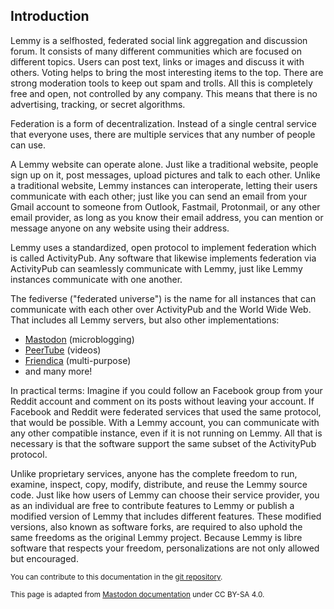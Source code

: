 ## Introduction

Lemmy is a selfhosted, federated social link aggregation and discussion forum. It consists of many different communities which are focused on different topics. Users can post text, links or images and discuss it with others. Voting helps to bring the most interesting items to the top. There are strong moderation tools to keep out spam and trolls. All this is completely free and open, not controlled by any company. This means that there is no advertising, tracking, or secret algorithms.

Federation is a form of decentralization. Instead of a single central service that everyone uses, there are multiple services that any number of people can use.

A Lemmy website can operate alone. Just like a traditional website, people sign up on it, post messages, upload pictures and talk to each other. Unlike a traditional website, Lemmy instances can interoperate, letting their users communicate with each other; just like you can send an email from your Gmail account to someone from Outlook, Fastmail, Protonmail, or any other email provider, as long as you know their email address, you can mention or message anyone on any website using their address.

Lemmy uses a standardized, open protocol to implement federation which is called ActivityPub. Any software that likewise implements federation via ActivityPub can seamlessly communicate with Lemmy, just like Lemmy instances communicate with one another.

The fediverse ("federated universe") is the name for all instances that can communicate with each other over ActivityPub and the World Wide Web. That includes all Lemmy servers, but also other implementations:

- [Mastodon](https://joinmastodon.org/) (microblogging)
- [PeerTube](https://joinpeertube.org/) (videos)
- [Friendica](https://friendi.ca/) (multi-purpose)
- and many more!

In practical terms: Imagine if you could follow an Facebook group from your Reddit account and comment on its posts without leaving your account. If Facebook and Reddit were federated services that used the same protocol, that would be possible. With a Lemmy account, you can communicate with any other compatible instance, even if it is not running on Lemmy. All that is necessary is that the software support the same subset of the ActivityPub protocol.

Unlike proprietary services, anyone has the complete freedom to run, examine, inspect, copy, modify, distribute, and reuse the Lemmy source code. Just like how users of Lemmy can choose their service provider, you as an individual are free to contribute features to Lemmy or publish a modified version of Lemmy that includes different features. These modified versions, also known as software forks, are required to also uphold the same freedoms as the original Lemmy project. Because Lemmy is libre software that respects your freedom, personalizations are not only allowed but encouraged.

<sub>You can contribute to this documentation in the [git repository](https://github.com/LemmyNet/lemmy-docs/pull/172).</sub>

<sub>This page is adapted from [Mastodon documentation](https://docs.joinmastodon.org/) under CC BY-SA 4.0.</sub>

